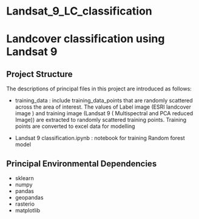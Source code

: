# Landsat_9_LC_classification
# Landcover classification using Landsat 9


## Project Structure
The descriptions of principal files in this project are introduced as follows:
* training_data : include training_data_points that are randomly scattered across the area of interest. The values of Label image (ESRI landcover image ) and training image (Landsat 9 ( Multispectral and PCA reduced Image)) are extracted to randomly scattered training points. Training points are converted to excel data for modelling 

* Landsat 9 classification.ipynb : notebook for training Random forest model
  
## Principal Environmental Dependencies
* sklearn
* numpy
* pandas
* geopandas
* rasterio
* matplotlib

